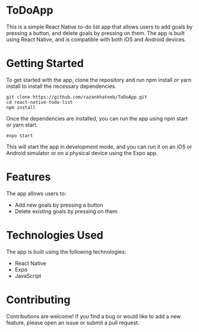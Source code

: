 # ToDoApp
This is a simple React Native to-do list app that allows users to add goals by pressing a button, and delete goals by pressing on them. The app is built using React Native, and is compatible with both iOS and Android devices.

# Getting Started
To get started with the app, clone the repository and run npm install or yarn install to install the necessary dependencies.
```
git clone https://github.com/razankhateeb/ToDoApp.git
cd react-native-todo-list
npm install
```
Once the dependencies are installed, you can run the app using npm start or yarn start.
```
expo start
```
This will start the app in development mode, and you can run it on an iOS or Android simulator or on a physical device using the Expo app.

# Features
The app allows users to:
- Add new goals by pressing a button
- Delete existing goals by pressing on them

# Technologies Used
The app is built using the following technologies:
- React Native
- Expo
- JavaScript

# Contributing
Contributions are welcome! If you find a bug or would like to add a new feature, please open an issue or submit a pull request.
